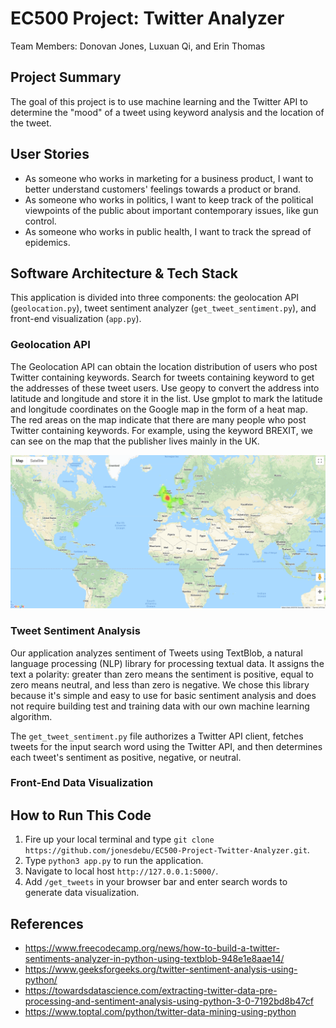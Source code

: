 # EC500 Project: Twitter Analyzer
Team Members: Donovan Jones, Luxuan Qi, and Erin Thomas

## Project Summary
The goal of this project is to use machine learning and the Twitter API to determine the "mood" of a tweet using keyword analysis and the location of the tweet.

## User Stories
- As someone who works in marketing for a business product, I want to better understand customers' feelings towards a product or brand.
- As someone who works in politics, I want to keep track of the political viewpoints of the public about important contemporary issues, like gun control.
- As someone who works in public health, I want to track the spread of epidemics.

## Software Architecture & Tech Stack
This application is divided into three components: the geolocation API (`geolocation.py`), tweet sentiment analyzer (`get_tweet_sentiment.py`), and front-end visualization (`app.py`).
### Geolocation API
The Geolocation API can obtain the location distribution of users who post Twitter containing keywords. Search for tweets containing keyword to get the addresses of these tweet users. Use geopy to convert the address into latitude and longitude and store it in the list. Use gmplot to mark the latitude and longitude coordinates on the Google map in the form of a heat map. The red areas on the map indicate that there are many people who post Twitter containing keywords. For example, using the keyword BREXIT, we can see on the map that the publisher lives mainly in the UK.
<p align="center">   
<img src="https://github.com/jonesdebu/EC500-Project-Twitter-Analyzer/blob/master/BREXIT.png" /> 
</p> 

### Tweet Sentiment Analysis
Our application analyzes sentiment of Tweets using TextBlob, a natural language processing (NLP) library for processing textual data. It assigns the text a polarity: greater than zero means the sentiment is positive, equal to zero means neutral, and less than zero is negative. We chose this library because it's simple and easy to use for basic sentiment analysis and does not require building test and training data with our own machine learning algorithm. 

The `get_tweet_sentiment.py` file authorizes a Twitter API client, fetches tweets for the input search word using the Twitter API, and then determines each tweet's sentiment as positive, negative, or neutral.

### Front-End Data Visualization

## How to Run This Code
1. Fire up your local terminal and type `git clone https://github.com/jonesdebu/EC500-Project-Twitter-Analyzer.git`.
2. Type `python3 app.py` to run the application.
3. Navigate to local host `http://127.0.0.1:5000/`.
4. Add `/get_tweets` in your browser bar and enter search words to generate data visualization.

## References
* https://www.freecodecamp.org/news/how-to-build-a-twitter-sentiments-analyzer-in-python-using-textblob-948e1e8aae14/ 
* https://www.geeksforgeeks.org/twitter-sentiment-analysis-using-python/
* https://towardsdatascience.com/extracting-twitter-data-pre-processing-and-sentiment-analysis-using-python-3-0-7192bd8b47cf 
* https://www.toptal.com/python/twitter-data-mining-using-python
